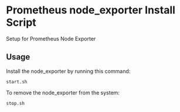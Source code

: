 # Prometheus node_exporter Install Script
Setup for Prometheus Node Exporter

## Usage

Install the node_exporter by running this command:

```
start.sh
```

To remove the node_exporter from the system:

```
stop.sh
```